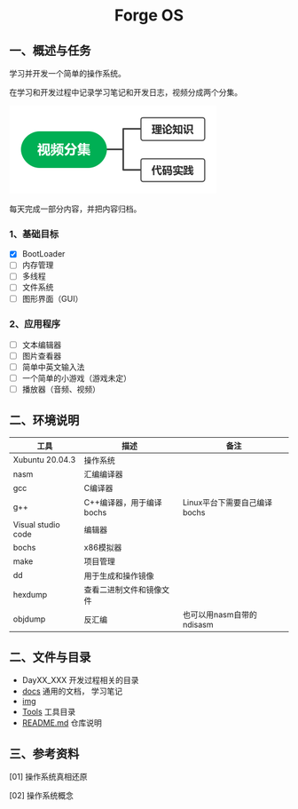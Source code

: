 # <h1 align="center">Forge OS</h1>

## 一、概述与任务

学习并开发一个简单的操作系统。

在学习和开发过程中记录学习笔记和开发日志，视频分成两个分集。

![视频分集](./img/episode.png)

每天完成一部分内容，并把内容归档。

### 1、基础目标

* [x] BootLoader
* [ ] 内存管理
* [ ] 多线程
* [ ] 文件系统
* [ ] 图形界面（GUI）

### 2、应用程序

* [ ] 文本编辑器
* [ ] 图片查看器
* [ ] 简单中英文输入法
* [ ] 一个简单的小游戏（游戏未定）
* [ ] 播放器（音频、视频）

## 二、环境说明

| 工具               | 描述                     | 备注                         |
| ------------------ | ------------------------ | ---------------------------- |
| Xubuntu 20.04.3    | 操作系统                 |                              |
| nasm               | 汇编编译器               |                              |
| gcc                | C编译器                  |                              |
| g++                | C++编译器，用于编译bochs | Linux平台下需要自己编译bochs |
| Visual studio code | 编辑器                   |                              |
| bochs              | x86模拟器                |                              |
| make               | 项目管理                 |                              |
| dd                 | 用于生成和操作镜像       |                              |
| hexdump            | 查看二进制文件和镜像文件 |                              |
| objdump            | 反汇编                   | 也可以用nasm自带的ndisasm    |

## 二、文件与目录

* DayXX_XXX 开发过程相关的目录
* [docs](./docs) 通用的文档， 学习笔记
* [img](img)
* [Tools](./Tools) 工具目录
* [README.md](./README.md) 仓库说明

## 三、参考资料

[01] 操作系统真相还原

[02] 操作系统概念

  